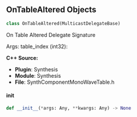 ## OnTableAltered Objects

```python
class OnTableAltered(MulticastDelegateBase)
```

On Table Altered  Delegate Signature

Args:
    table_index (int32):

**C++ Source:**

- **Plugin**: Synthesis
- **Module**: Synthesis
- **File**: SynthComponentMonoWaveTable.h

<a id="unreal.OnTableAltered.__init__"></a>

#### __init__

```python
def __init__(*args: Any, **kwargs: Any) -> None
```

<a id="unreal.OnPCGGraphCancelledExternal"></a>